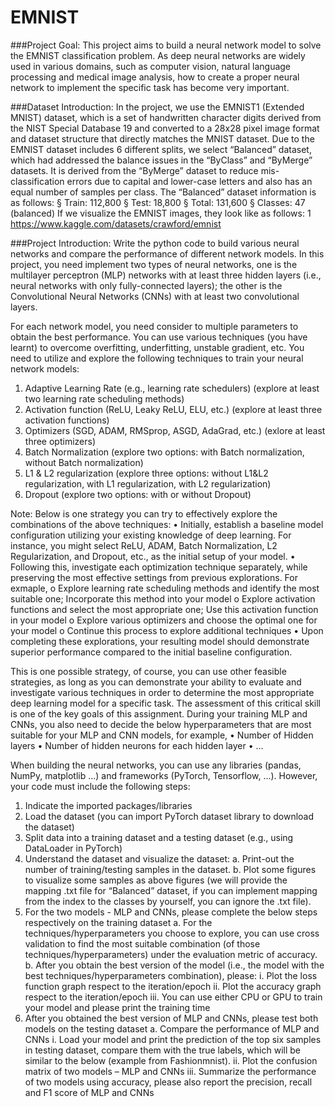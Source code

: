 # EMNIST

###Project Goal:
This project aims to build a neural network model to solve the EMNIST classification problem.
As deep neural networks are widely used in various domains, such as computer vision, natural
language processing and medical image analysis, how to create a proper neural network to
implement the specific task has become very important.

###Dataset Introduction:
In the project, we use the EMNIST1 (Extended MNIST) dataset, which is a set of handwritten
character digits derived from the NIST Special Database 19 and converted to a 28x28 pixel
image format and dataset structure that directly matches the MNIST dataset.
Due to the EMNIST dataset includes 6 different splits, we select “Balanced” dataset, which
had addressed the balance issues in the “ByClass” and “ByMerge” datasets. It is derived from
the “ByMerge” dataset to reduce mis-classification errors due to capital and lower-case letters
and also has an equal number of samples per class. The “Balanced” dataset information is as
follows:
§ Train: 112,800
§ Test: 18,800
§ Total: 131,600
§ Classes: 47 (balanced)
If we visualize the EMNIST images, they look like as follows:
1 https://www.kaggle.com/datasets/crawford/emnist

###Project Introduction:
Write the python code to build various neural networks and compare the performance of
different network models.
In this project, you need implement two types of neural networks, one is the multilayer
perceptron (MLP) networks with at least three hidden layers (i.e., neural networks with only
fully-connected layers); the other is the Convolutional Neural Networks (CNNs) with at least
two convolutional layers.

For each network model, you need consider to multiple parameters to obtain the best
performance. You can use various techniques (you have learnt) to overcome overfitting,
underfitting, unstable gradient, etc. You need to utilize and explore the following techniques
to train your neural network models:
1) Adaptive Learning Rate (e.g., learning rate schedulers) (explore at least two learning
rate scheduling methods)
2) Activation function (ReLU, Leaky ReLU, ELU, etc.) (explore at least three activation
functions)
3) Optimizers (SGD, ADAM, RMSprop, ASGD, AdaGrad, etc.) (exlore at least three
optimizers)
4) Batch Normalization (explore two options: with Batch normalization, without Batch
normalization)
5) L1 & L2 regularization (explore three options: without L1&L2 regularization, with L1
regularization, with L2 regularization)
6) Dropout (explore two options: with or without Dropout)

Note: Below is one strategy you can try to effectively explore the combinations of the above techniques:
• Initially, establish a baseline model configuration utilizing your existing knowledge of deep learning. For
instance, you might select ReLU, ADAM, Batch Normalization, L2 Regularization, and Dropout, etc., as the
initial setup of your model.
• Following this, investigate each optimization technique separately, while preserving the most effective
settings from previous explorations. For exmaple,
o Explore learning rate scheduling methods and identify the most suitable one; Incorporate
this method into your model
o Explore activation functions and select the most appropriate one; Use this activation
function in your model
o Explore various optimizers and choose the optimal one for your model
o Continue this process to explore additional techniques
• Upon completing these explorations, your resulting model should demonstrate superior performance
compared to the initial baseline configuration.

This is one possible strategy, of course, you can use other feasible strategies, as long as you can demonstrate your ability
to evaluate and investigate various techniques in order to determine the most appropriate deep learning model for a
specific task. The assessment of this critical skill is one of the key goals of this assignment.
During your training MLP and CNNs, you also need to decide the below hyperparameters that
are most suitable for your MLP and CNN models, for example,
• Number of Hidden layers
• Number of hidden neurons for each hidden layer
• …

When building the neural networks, you can use any libraries (pandas, NumPy, matplotlib …)
and frameworks (PyTorch, Tensorflow, …). However, your code must include the following
steps:
1. Indicate the imported packages/libraries
2. Load the dataset (you can import PyTorch dataset library to download the dataset)
3. Split data into a training dataset and a testing dataset (e.g., using DataLoader in
PyTorch)
4. Understand the dataset and visualize the dataset:
a. Print-out the number of training/testing samples in the dataset.
b. Plot some figures to visualize some samples as above figures (we will provide
the mapping .txt file for “Balanced” dataset, if you can implement mapping
from the index to the classes by yourself, you can ignore the .txt file).
5. For the two models - MLP and CNNs, please complete the below steps respectively on
the training dataset
a. For the techniques/hyperparameters you choose to explore, you can use cross
validation to find the most suitable combination (of those
techniques/hyperparameters) under the evaluation metric of accuracy.
b. After you obtain the best version of the model (i.e., the model with the best
techniques/hyperparameters combination), please:
i. Plot the loss function graph respect to the iteration/epoch
ii. Plot the accuracy graph respect to the iteration/epoch
iii. You can use either CPU or GPU to train your model and please print
the training time
6. After you obtained the best version of MLP and CNNs, please test both models on the
testing dataset
a. Compare the performance of MLP and CNNs
i. Load your model and print the prediction of the top six samples in testing
dataset, compare them with the true labels, which will be similar to the
below (example from Fashionmnist).
ii. Plot the confusion matrix of two models – MLP and CNNs
iii. Summarize the performance of two models using accuracy, please also
report the precision, recall and F1 score of MLP and CNNs
